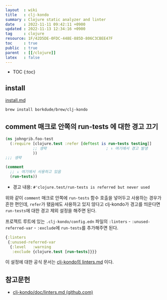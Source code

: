 ```yaml
---
layout  : wiki
title   : clj-kondo
summary : Clojure static analyzer and linter
date    : 2022-11-11 09:42:11 +0900
updated : 2022-11-13 12:34:16 +0900
tag     : clojure
resource: 1F/42D5DE-0FDC-448E-885D-806C3CBEE47F
toc     : true
public  : true
parent  : [[/clojure]]
latex   : false
---
```

* TOC
{:toc}

## install

[install.md]( https://github.com/clj-kondo/clj-kondo/blob/master/doc/install.md )

```bash
brew install borkdude/brew/clj-kondo
```

## comment 매크로 안쪽의 run-tests 에 대한 경고 끄기

```clojure
(ns johngrib.foo-test
  (:require [clojure.test :refer [deftest is run-tests testing]]
            ;; 생략                          ; ↑ 여기에서 경고 발생
            ))
;;; 생략

(comment
  ;; ↓ 여기에서 사용하고 있음
  (run-tests))
```

- 경고 내용: `#'clojure.test/run-tests is referred but never used`

위와 같이 `comment` 매크로 안쪽에 `run-tests` 함수 호출을 넣어두고 사용하는 경우가 흔한 편인데,
`refer`가 됐음에도 사용하고 있지 않다고 clj-kondo가 경고를 띄운다면 `run-tests`에 대한 경고 제외 설정을 해주면 된다.

프로젝트 루트에 있는 `.clj-kondo/config.edn` 파일의 `:linters` - `:unused-referred-var` - `:exclude`에 `run-tests`를 추가해주면 된다.

```clojure
{:linters
 {:unused-referred-var
  {:level   :warning
   :exclude {clojure.test [run-tests]}}}
```

이 설정에 대한 공식 문서는 [clj-kondo의 linters.md]( https://github.com/clj-kondo/clj-kondo/blob/master/doc/linters.md#unused-referred-var ) 이다.

## 참고문헌

- [clj-kondo/doc/linters.md (github.com)](https://github.com/clj-kondo/clj-kondo/blob/master/doc/linters.md )

